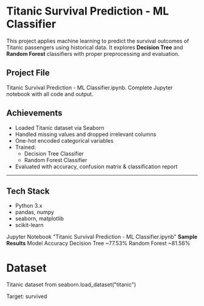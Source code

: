 #  Titanic Survival Prediction - ML Classifier

This project applies machine learning to predict the survival outcomes of Titanic passengers using historical data. It explores **Decision Tree** and **Random Forest** classifiers with proper preprocessing and evaluation.

##  Project File

Titanic Survival Prediction - ML Classifier.ipynb. Complete Jupyter notebook with all code and output.



##  Achievements

- Loaded Titanic dataset via Seaborn
- Handled missing values and dropped irrelevant columns
- One-hot encoded categorical variables
- Trained:
  - Decision Tree Classifier
  - Random Forest Classifier
- Evaluated with accuracy, confusion matrix & classification report

---

##  Tech Stack

- Python 3.x  
- pandas, numpy  
- seaborn, matplotlib  
- scikit-learn  


Jupyter Notebook "Titanic Survival Prediction - ML Classifier.ipynb"
**Sample Results**
Model	Accuracy
Decision Tree	~77.53%
Random Forest	~81.56%

# Dataset
Titanic dataset from seaborn.load_dataset("titanic")

Target: survived
